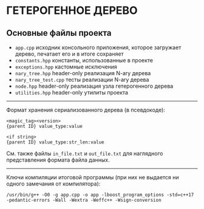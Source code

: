 # ГЕТЕРОГЕННОЕ ДЕРЕВО

## Основные файлы проекта
* `app.cpp` исходник консольного приложения, которое загружает дерево, печатает его и в итоге сохраняет 
* `constants.hpp` константы, использованные в проекте 
* `exceptions.hpp` кастомные исключения
* `nary_tree.hpp` header-only реализация N-ary дерева
* `nary_tree_test.cpp` тесты реализации N-ary дерева
* `node.hpp` header-only реализация узла гетерогенного дерева
* `utilities.hpp` header-only утилиты проекта

----------

Формат хранения сериализованного дерева (в псевдокоде):
```
<magic_tag><version>
{parent ID} value_type:value

<if string>
{parent ID} value_type:str_len:value
```
См. также файлы `in_file.txt` и `out_file.txt` для наглядного представления формата файла данных.

----------
Ключи компиляции итоговой программы (при них не выдается ни одного замечания от компилятора):
```
/usr/bin/g++ -O0 -g app.cpp -o app -lboost_program_options -std=c++17 -pedantic-errors -Wall -Wextra -Weffc++ -Wsign-conversion
```